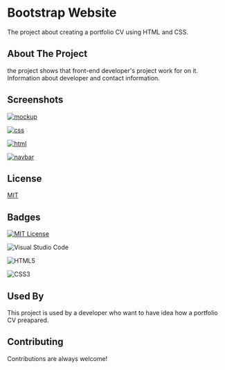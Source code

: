 
# Bootstrap Website
The project about creating a portfolio CV using HTML and CSS.


## About The Project
the project shows that  front-end developer's project work for on it. Information about developer and contact information.
 
## Screenshots

<a href="https://ibb.co/w49vKjc"><img src="https://i.ibb.co/w49vKjc/mockup.png" alt="mockup" border="0"></a>

<a href="https://ibb.co/CbGb0P5"><img src="https://i.ibb.co/CbGb0P5/css.jpg" alt="css" border="0"></a> 

<a href="https://ibb.co/wWBmWHY"><img src="https://i.ibb.co/wWBmWHY/html.png" alt="html" border="0"></a>  

<a href="https://ibb.co/St6WLYr"><img src="https://i.ibb.co/St6WLYr/navbar.jpg" alt="navbar" border="0"></a>


## License

[MIT](https://choosealicense.com/licenses/mit/)


## Badges

[![MIT License](https://img.shields.io/badge/License-MIT-green.svg)](https://choosealicense.com/licenses/mit/)

![Visual Studio Code](https://img.shields.io/badge/Visual%20Studio%20Code-0078d7.svg?style=for-the-badge&logo=visual-studio-code&logoColor=white)

![HTML5](https://img.shields.io/badge/html5-%23E34F26.svg?style=for-the-badge&logo=html5&logoColor=white)

![CSS3](https://img.shields.io/badge/css3-%231572B6.svg?style=for-the-badge&logo=css3&logoColor=white)

## Used By

This project is used by a developer who want to have idea how a portfolio CV preapared. 

## Contributing

Contributions are always welcome!
